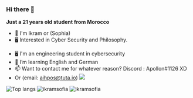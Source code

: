 
### Hi there 👋

**Just a 21 years old student from Morocco**
* 👦 I'm Ikram or (Sophia)
* 🖥 Interested in Cyber Security and Philosophy.
- 🖥  I'm an engineering student in cybersecurity
- 🌱 I’m learning English and German
- 📫 Want to contact me for whatever reason? Discord : Apollon#1126 XD
- Or (email:  aihpos@tuta.io)
![](https://komarev.com/ghpvc/?username=ikramsofia&color=brightgreen)

![Top langs](https://github-readme-stats.vercel.app/api/top-langs/?username=ikramsofia&layout=compact)
![ikramsofia](https://github-readme-streak-stats.herokuapp.com/?user=ikramsofia)
![ikramsofia](https://github.com/ikramsofia/ikramsofia/blob/master/github-metrics.svg)

